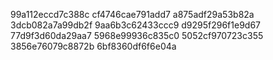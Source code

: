 99a112eccd7c388c
cf4746cae791add7
a875adf29a53b82a
3dcb082a7a99db2f
9aa6b3c62433ccc9
d9295f296f1e9d67
77d9f3d60da29aa7
5968e99936c835c0
5052cf970723c355
3856e76079c8872b
6bf8360df6f6e04a
